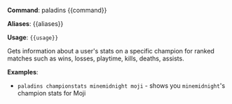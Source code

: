 **Command**: paladins {{command}}

**Aliases**: {{aliases}}

**Usage**: `{{usage}}`


Gets information about a user's stats on a specific champion for ranked matches such as wins, losses, playtime, kills, deaths, assists.


**Examples**:

* `paladins championstats minemidnight moji` - shows you `minemidnight`'s champion stats for Moji
